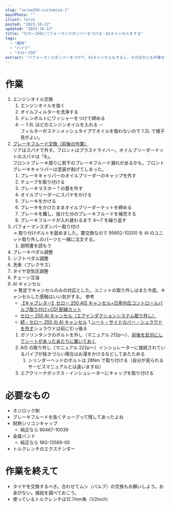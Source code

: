 ```yaml
---
slug: "serow250-customize-1"
mainPhoto: ""
illust: false
posted: "2023-10-12"
updated: "2023-10-12"
title: "セロー250にパフォーマンスダンパーをつける・AIキャンセルをする"
tags:
  - "趣味"
  - "バイク"
  - "セロー250"
extract: "パフォーマンスダンパーをつけて、AIキャンセルもするし、そのほかにも作業をするので作業手順・内容をまとめる"
---
```


# 作業

1. エンジンオイル交換
   1. エンジンオイルを抜く
   1. オイルフィルターを洗浄する
   1. ドレンボルトにワッシャーをつけて締める
   1. -- 1.3L ほどのエンジンオイルを入れる --  
      フィルターがステンメッシュタイプでオイルを吸わないので 1.2L で様子見がよい。
1. [ブレーキフルード交換（前後の作業）](https://kamotabi.com/serow-brake-fluid-change-report)  
   リアはスパナで外す。フロントはプラスドライバー。オイルブリーダーナットのスパナは「8」。  
   フロントブレーキ周りに若干のブレーキフルード漏れがあるかも。フロントブレーキキャリパーは塗装が剥げてしまった。
   1. ブレーキキャリパーのオイルブリーダーのキャップを外す
   1. チューブを取り付ける
   1. ブレーキマスター？の蓋を外す
   1. オイルブリーダーにスパナをかける
   1. ブレーキをかける
   1. ブレーキをかけたままオイルブリーダーナットを締める
   1. ブレーキを離し、抜けた分のブレーキフルードを補充する
   1. ブレーキフルードが入れ替わるまで 4〜7 を繰り返す
1. パフォーマンスダンパー取り付け  
   → 取り付けボルトを舐めました。要交換なので 95602-10200 を AI のユニット取り外しのパーツと一緒に注文する。
   1. 説明書を読もう
1. ブレーキペダル調整
1. シフトペダル調整
1. 洗車（プレクサス）
1. タイヤ空気圧調整
1. チェーン注油
1. AI キャンセル  
   → 暫定でキャンセルのみの対応とした。ユニットの取り外しはまた今度。キャンセルした感触はいい気がする。
   参考
   - [【キャブレター】セロー 250 AIS キャンセル+日産内圧コントロールバルブ取り付け+CDI 配線カット](https://www.pushpushpush.net/1280)
   - [セロー 250 AI キャンセル（エアインダクションシステム取り外し）](https://kuuta5656.blog.fc2.com/blog-entry-1430.html)
   - [続・セロー 250 の AI キャンセル](https://serowcustom.com/blog-entry-185.html) 1.[シート・サイドカバー・シュラウドを外す](https://tripoo-net.com/motorcycle/maintenance/36116/)シュラウドは前に引っ張る
   1. ガソリンタンクのボルトを外し（マニュアル 212p〜）、[前後を反対にしてシートがあったあたりに置いておく](https://garageakira.com/serow2_men005.htm#a2)
   1. AIS の取り外し（マニュアル 222p〜）インシュレーターに接続されているパイプが抜きづらい場合はお湯をかけるなどしてあたためる
      1. シリンダーヘッドのボルトは 28Nm で取り付ける（自分が見られるサービスマニュアルとは違いますね）
   1. エアクリーナボックス・インシュレーターにキャップを取り付ける

# 必要なもの

- ネジロック剤
- ブレーキフルードを抜くチューブって残してあったよね
- 耐熱シリコンキャップ
  - 純正なら 90467-10039
- 金属バンド
  - 純正なら 16G-13569-00
- トルクレンチのエクステンダー

# 作業を終えて

- タイヤを交換するべき。合わせてムシ（バルブ）の交換もお願いしよう。お金がない。値段を調べておこう。
- 使っているトルクレンチは12.7mm角（1/2inch）
